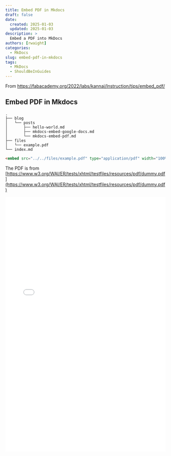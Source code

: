 ```yaml
---
title: Embed PDF in Mkdocs
draft: false
date:
  created: 2025-01-03
  updated: 2025-01-03
description: >
  Embed a PDF into MkDocs
authors: [rwaight]
categories:
  - MkDocs
slug: embed-pdf-in-mkdocs
tags:
  - MkDocs
  - ShouldBeInGuides
---
```


From https://fabacademy.org/2022/labs/kannai/Instruction/tips/embed_pdf/

## Embed PDF in Mkdocs

```shell
.
├── blog
│   └── posts
│       ├── hello-world.md
│       ├── mkdocs-embed-google-docs.md
│       └── mkdocs-embed-pdf.md
├── files
│   └── example.pdf
└── index.md
```

```markdown
<embed src="../../files/example.pdf" type="application/pdf" width="100%" height=800>
```

The PDF is from [https://www.w3.org/WAI/ER/tests/xhtml/testfiles/resources/pdf/dummy.pdf](https://www.w3.org/WAI/ER/tests/xhtml/testfiles/resources/pdf/dummy.pdf)

<embed src="../../files/example.pdf" type="application/pdf" width="100%" height=800>
